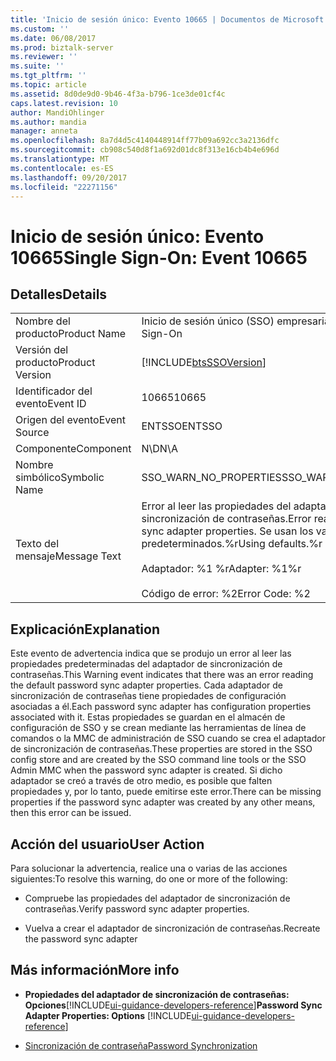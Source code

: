 ```yaml
---
title: 'Inicio de sesión único: Evento 10665 | Documentos de Microsoft'
ms.custom: ''
ms.date: 06/08/2017
ms.prod: biztalk-server
ms.reviewer: ''
ms.suite: ''
ms.tgt_pltfrm: ''
ms.topic: article
ms.assetid: 8d0de9d0-9b46-4f3a-b796-1ce3de01cf4c
caps.latest.revision: 10
author: MandiOhlinger
ms.author: mandia
manager: anneta
ms.openlocfilehash: 8a7d4d5c4140448914ff77b09a692cc3a2136dfc
ms.sourcegitcommit: cb908c540d8f1a692d01dc8f313e16cb4b4e696d
ms.translationtype: MT
ms.contentlocale: es-ES
ms.lasthandoff: 09/20/2017
ms.locfileid: "22271156"
---
```

# <a name="single-sign-on-event-10665"></a><span data-ttu-id="36c6c-102">Inicio de sesión único: Evento 10665</span><span class="sxs-lookup"><span data-stu-id="36c6c-102">Single Sign-On: Event 10665</span></span>
## <a name="details"></a><span data-ttu-id="36c6c-103">Detalles</span><span class="sxs-lookup"><span data-stu-id="36c6c-103">Details</span></span>  
  
|||  
|-|-|  
|<span data-ttu-id="36c6c-104">Nombre del producto</span><span class="sxs-lookup"><span data-stu-id="36c6c-104">Product Name</span></span>|<span data-ttu-id="36c6c-105">Inicio de sesión único (SSO) empresarial</span><span class="sxs-lookup"><span data-stu-id="36c6c-105">Enterprise Single Sign-On</span></span>|  
|<span data-ttu-id="36c6c-106">Versión del producto</span><span class="sxs-lookup"><span data-stu-id="36c6c-106">Product Version</span></span>|[!INCLUDE[btsSSOVersion](../includes/btsssoversion-md.md)]|  
|<span data-ttu-id="36c6c-107">Identificador del evento</span><span class="sxs-lookup"><span data-stu-id="36c6c-107">Event ID</span></span>|<span data-ttu-id="36c6c-108">10665</span><span class="sxs-lookup"><span data-stu-id="36c6c-108">10665</span></span>|  
|<span data-ttu-id="36c6c-109">Origen del evento</span><span class="sxs-lookup"><span data-stu-id="36c6c-109">Event Source</span></span>|<span data-ttu-id="36c6c-110">ENTSSO</span><span class="sxs-lookup"><span data-stu-id="36c6c-110">ENTSSO</span></span>|  
|<span data-ttu-id="36c6c-111">Componente</span><span class="sxs-lookup"><span data-stu-id="36c6c-111">Component</span></span>|<span data-ttu-id="36c6c-112">N\D</span><span class="sxs-lookup"><span data-stu-id="36c6c-112">N\A</span></span>|  
|<span data-ttu-id="36c6c-113">Nombre simbólico</span><span class="sxs-lookup"><span data-stu-id="36c6c-113">Symbolic Name</span></span>|<span data-ttu-id="36c6c-114">SSO_WARN_NO_PROPERTIES</span><span class="sxs-lookup"><span data-stu-id="36c6c-114">SSO_WARN_NO_PROPERTIES</span></span>|  
|<span data-ttu-id="36c6c-115">Texto del mensaje</span><span class="sxs-lookup"><span data-stu-id="36c6c-115">Message Text</span></span>|<span data-ttu-id="36c6c-116">Error al leer las propiedades del adaptador de sincronización de contraseñas.</span><span class="sxs-lookup"><span data-stu-id="36c6c-116">Error reading password sync adapter properties.</span></span> <span data-ttu-id="36c6c-117">Se usan los valores predeterminados.%r</span><span class="sxs-lookup"><span data-stu-id="36c6c-117">Using defaults.%r</span></span><br /><br /> <span data-ttu-id="36c6c-118">Adaptador: %1 %r</span><span class="sxs-lookup"><span data-stu-id="36c6c-118">Adapter: %1%r</span></span><br /><br /> <span data-ttu-id="36c6c-119">Código de error: %2</span><span class="sxs-lookup"><span data-stu-id="36c6c-119">Error Code: %2</span></span>|  
  
## <a name="explanation"></a><span data-ttu-id="36c6c-120">Explicación</span><span class="sxs-lookup"><span data-stu-id="36c6c-120">Explanation</span></span>  
 <span data-ttu-id="36c6c-121">Este evento de advertencia indica que se produjo un error al leer las propiedades predeterminadas del adaptador de sincronización de contraseñas.</span><span class="sxs-lookup"><span data-stu-id="36c6c-121">This Warning event indicates that there was an error reading the default password sync adapter properties.</span></span> <span data-ttu-id="36c6c-122">Cada adaptador de sincronización de contraseñas tiene propiedades de configuración asociadas a él.</span><span class="sxs-lookup"><span data-stu-id="36c6c-122">Each password sync adapter has configuration properties associated with it.</span></span> <span data-ttu-id="36c6c-123">Estas propiedades se guardan en el almacén de configuración de SSO y se crean mediante las herramientas de línea de comandos o la MMC de administración de SSO cuando se crea el adaptador de sincronización de contraseñas.</span><span class="sxs-lookup"><span data-stu-id="36c6c-123">These properties are stored in the SSO config store and are created by the SSO command line tools or the SSO Admin MMC when the password sync adapter is created.</span></span>  <span data-ttu-id="36c6c-124">Si dicho adaptador se creó a través de otro medio, es posible que falten propiedades y, por lo tanto, puede emitirse este error.</span><span class="sxs-lookup"><span data-stu-id="36c6c-124">There can be missing properties if the password sync adapter was created by any other means, then this error can be issued.</span></span>  
  
## <a name="user-action"></a><span data-ttu-id="36c6c-125">Acción del usuario</span><span class="sxs-lookup"><span data-stu-id="36c6c-125">User Action</span></span>  
 <span data-ttu-id="36c6c-126">Para solucionar la advertencia, realice una o varias de las acciones siguientes:</span><span class="sxs-lookup"><span data-stu-id="36c6c-126">To resolve this warning, do one or more of the following:</span></span>  
  
-   <span data-ttu-id="36c6c-127">Compruebe las propiedades del adaptador de sincronización de contraseñas.</span><span class="sxs-lookup"><span data-stu-id="36c6c-127">Verify password sync adapter properties.</span></span>  
  
-   <span data-ttu-id="36c6c-128">Vuelva a crear el adaptador de sincronización de contraseñas.</span><span class="sxs-lookup"><span data-stu-id="36c6c-128">Recreate the password sync adapter</span></span>  
  
## <a name="more-info"></a><span data-ttu-id="36c6c-129">Más información</span><span class="sxs-lookup"><span data-stu-id="36c6c-129">More info</span></span>
  
-   <span data-ttu-id="36c6c-130">**Propiedades del adaptador de sincronización de contraseñas: Opciones**[!INCLUDE[ui-guidance-developers-reference](../includes/ui-guidance-developers-reference.md)]</span><span class="sxs-lookup"><span data-stu-id="36c6c-130">**Password Sync Adapter Properties: Options** [!INCLUDE[ui-guidance-developers-reference](../includes/ui-guidance-developers-reference.md)]</span></span>
  
-   [<span data-ttu-id="36c6c-131">Sincronización de contraseña</span><span class="sxs-lookup"><span data-stu-id="36c6c-131">Password Synchronization</span></span>](../core/password-synchronization2.md)